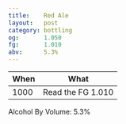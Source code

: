 ```yaml
---
title:    Red Ale
layout:   post
category: bottling
og:       1.050
fg:       1.010
abv:      5.3%
---
```


When|What
----|----
1000|Read the FG 1.010

Alcohol By Volume: 5.3%